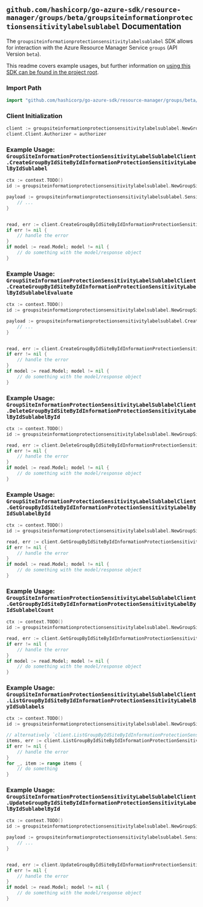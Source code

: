
## `github.com/hashicorp/go-azure-sdk/resource-manager/groups/beta/groupsiteinformationprotectionsensitivitylabelsublabel` Documentation

The `groupsiteinformationprotectionsensitivitylabelsublabel` SDK allows for interaction with the Azure Resource Manager Service `groups` (API Version `beta`).

This readme covers example usages, but further information on [using this SDK can be found in the project root](https://github.com/hashicorp/go-azure-sdk/tree/main/docs).

### Import Path

```go
import "github.com/hashicorp/go-azure-sdk/resource-manager/groups/beta/groupsiteinformationprotectionsensitivitylabelsublabel"
```


### Client Initialization

```go
client := groupsiteinformationprotectionsensitivitylabelsublabel.NewGroupSiteInformationProtectionSensitivityLabelSublabelClientWithBaseURI("https://management.azure.com")
client.Client.Authorizer = authorizer
```


### Example Usage: `GroupSiteInformationProtectionSensitivityLabelSublabelClient.CreateGroupByIdSiteByIdInformationProtectionSensitivityLabelByIdSublabel`

```go
ctx := context.TODO()
id := groupsiteinformationprotectionsensitivitylabelsublabel.NewGroupSiteInformationProtectionSensitivityLabelID("groupIdValue", "siteIdValue", "sensitivityLabelIdValue")

payload := groupsiteinformationprotectionsensitivitylabelsublabel.SensitivityLabel{
	// ...
}


read, err := client.CreateGroupByIdSiteByIdInformationProtectionSensitivityLabelByIdSublabel(ctx, id, payload)
if err != nil {
	// handle the error
}
if model := read.Model; model != nil {
	// do something with the model/response object
}
```


### Example Usage: `GroupSiteInformationProtectionSensitivityLabelSublabelClient.CreateGroupByIdSiteByIdInformationProtectionSensitivityLabelByIdSublabelEvaluate`

```go
ctx := context.TODO()
id := groupsiteinformationprotectionsensitivitylabelsublabel.NewGroupSiteInformationProtectionSensitivityLabelID("groupIdValue", "siteIdValue", "sensitivityLabelIdValue")

payload := groupsiteinformationprotectionsensitivitylabelsublabel.CreateGroupByIdSiteByIdInformationProtectionSensitivityLabelByIdSublabelEvaluateRequest{
	// ...
}


read, err := client.CreateGroupByIdSiteByIdInformationProtectionSensitivityLabelByIdSublabelEvaluate(ctx, id, payload)
if err != nil {
	// handle the error
}
if model := read.Model; model != nil {
	// do something with the model/response object
}
```


### Example Usage: `GroupSiteInformationProtectionSensitivityLabelSublabelClient.DeleteGroupByIdSiteByIdInformationProtectionSensitivityLabelByIdSublabelById`

```go
ctx := context.TODO()
id := groupsiteinformationprotectionsensitivitylabelsublabel.NewGroupSiteInformationProtectionSensitivityLabelSublabelID("groupIdValue", "siteIdValue", "sensitivityLabelIdValue", "sensitivityLabelId1Value")

read, err := client.DeleteGroupByIdSiteByIdInformationProtectionSensitivityLabelByIdSublabelById(ctx, id)
if err != nil {
	// handle the error
}
if model := read.Model; model != nil {
	// do something with the model/response object
}
```


### Example Usage: `GroupSiteInformationProtectionSensitivityLabelSublabelClient.GetGroupByIdSiteByIdInformationProtectionSensitivityLabelByIdSublabelById`

```go
ctx := context.TODO()
id := groupsiteinformationprotectionsensitivitylabelsublabel.NewGroupSiteInformationProtectionSensitivityLabelSublabelID("groupIdValue", "siteIdValue", "sensitivityLabelIdValue", "sensitivityLabelId1Value")

read, err := client.GetGroupByIdSiteByIdInformationProtectionSensitivityLabelByIdSublabelById(ctx, id)
if err != nil {
	// handle the error
}
if model := read.Model; model != nil {
	// do something with the model/response object
}
```


### Example Usage: `GroupSiteInformationProtectionSensitivityLabelSublabelClient.GetGroupByIdSiteByIdInformationProtectionSensitivityLabelByIdSublabelCount`

```go
ctx := context.TODO()
id := groupsiteinformationprotectionsensitivitylabelsublabel.NewGroupSiteInformationProtectionSensitivityLabelID("groupIdValue", "siteIdValue", "sensitivityLabelIdValue")

read, err := client.GetGroupByIdSiteByIdInformationProtectionSensitivityLabelByIdSublabelCount(ctx, id)
if err != nil {
	// handle the error
}
if model := read.Model; model != nil {
	// do something with the model/response object
}
```


### Example Usage: `GroupSiteInformationProtectionSensitivityLabelSublabelClient.ListGroupByIdSiteByIdInformationProtectionSensitivityLabelByIdSublabels`

```go
ctx := context.TODO()
id := groupsiteinformationprotectionsensitivitylabelsublabel.NewGroupSiteInformationProtectionSensitivityLabelID("groupIdValue", "siteIdValue", "sensitivityLabelIdValue")

// alternatively `client.ListGroupByIdSiteByIdInformationProtectionSensitivityLabelByIdSublabels(ctx, id)` can be used to do batched pagination
items, err := client.ListGroupByIdSiteByIdInformationProtectionSensitivityLabelByIdSublabelsComplete(ctx, id)
if err != nil {
	// handle the error
}
for _, item := range items {
	// do something
}
```


### Example Usage: `GroupSiteInformationProtectionSensitivityLabelSublabelClient.UpdateGroupByIdSiteByIdInformationProtectionSensitivityLabelByIdSublabelById`

```go
ctx := context.TODO()
id := groupsiteinformationprotectionsensitivitylabelsublabel.NewGroupSiteInformationProtectionSensitivityLabelSublabelID("groupIdValue", "siteIdValue", "sensitivityLabelIdValue", "sensitivityLabelId1Value")

payload := groupsiteinformationprotectionsensitivitylabelsublabel.SensitivityLabel{
	// ...
}


read, err := client.UpdateGroupByIdSiteByIdInformationProtectionSensitivityLabelByIdSublabelById(ctx, id, payload)
if err != nil {
	// handle the error
}
if model := read.Model; model != nil {
	// do something with the model/response object
}
```

